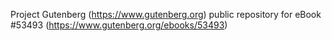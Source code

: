 Project Gutenberg (https://www.gutenberg.org) public repository for
eBook #53493 (https://www.gutenberg.org/ebooks/53493)
